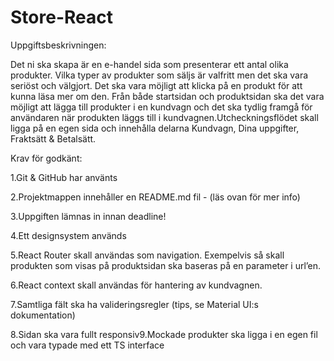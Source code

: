 # Store-React 
Uppgiftsbeskrivningen:

Det ni ska skapa är en e-handel sida som presenterar ett antal olika produkter. Vilka typer av produkter som säljs är valfritt men det ska vara seriöst och välgjort. Det ska vara möjligt att klicka på en produkt för att kunna läsa mer om den. Från både startsidan och produktsidan ska det vara möjligt att lägga till produkter i en kundvagn och det ska tydlig framgå för användaren när produkten läggs till i kundvagnen.Utcheckningsflödet skall ligga på en egen sida och innehålla delarna Kundvagn, Dina uppgifter, Fraktsätt & Betalsätt.

Krav för godkänt:

1.Git & GitHub har använts

2.Projektmappen innehåller en README.md fil - (läs ovan för mer info)

3.Uppgiften lämnas in innan deadline!

4.Ett designsystem används

5.React Router skall användas som navigation. Exempelvis så skall produkten som visas på produktsidan ska baseras på en parameter i url’en.

6.React context skall användas för hantering av kundvagnen.

7.Samtliga fält ska ha valideringsregler (tips, se Material UI:s dokumentation)

8.Sidan ska vara fullt responsiv9.Mockade produkter ska ligga i en egen fil och vara typade med ett TS interface
